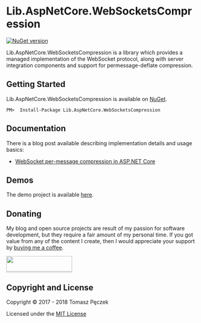 # Lib.AspNetCore.WebSocketsCompression
[![NuGet version](https://badge.fury.io/nu/Lib.AspNetCore.WebSocketsCompression.svg)](http://badge.fury.io/nu/Lib.AspNetCore.WebSocketsCompression)

Lib.AspNetCore.WebSocketsCompression is a library which provides a managed implementation of the WebSocket protocol, along with server integration components and support for permessage-deflate compression.

## Getting Started

Lib.AspNetCore.WebSocketsCompression is available on [NuGet](https://www.nuget.org/packages/Lib.AspNetCore.WebSocketsCompression/).

```
PM>  Install-Package Lib.AspNetCore.WebSocketsCompression
```

## Documentation

There is a blog post available describing implementation details and usage basics:

- [WebSocket per-message compression in ASP.NET Core](https://www.tpeczek.com/2017/07/websocket-per-message-compression-in.html)

## Demos

The demo project is available [here](https://github.com/tpeczek/Demo.AspNetCore.WebSockets).

## Donating

My blog and open source projects are result of my passion for software development, but they require a fair amount of my personal time. If you got value from any of the content I create, then I would appreciate your support by [buying me a coffee](https://www.buymeacoffee.com/tpeczek).

<a href="https://www.buymeacoffee.com/tpeczek"><img src="https://www.buymeacoffee.com/assets/img/custom_images/black_img.png" style="height: 41px !important;width: 174px !important;box-shadow: 0px 3px 2px 0px rgba(190, 190, 190, 0.5) !important;-webkit-box-shadow: 0px 3px 2px 0px rgba(190, 190, 190, 0.5) !important;"  target="_blank"></a>

## Copyright and License

Copyright © 2017 - 2018 Tomasz Pęczek

Licensed under the [MIT License](https://github.com/tpeczek/Lib.AspNetCore.WebSocketsCompression/blob/master/LICENSE.md)
